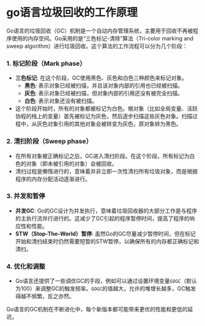 # go语言垃圾回收的工作原理



Go语言的垃圾回收（GC）机制是一个自动内存管理系统，主要用于回收不再被程序使用的内存空间。Go采用的是“三色标记-清除”算法（Tri-color marking and sweep algorithm）进行垃圾回收。这个算法的工作流程可以分为几个阶段：

### 1. 标记阶段（Mark phase）
- **三色标记**: 在这个阶段，GC使用黑色、灰色和白色三种颜色来标记对象。
  - **黑色**: 表示对象已经被扫描，并且该对象内部的引用也已经被扫描。
  - **灰色**: 表示对象已经被扫描，但对象内部的引用还没有被完全扫描。
  - **白色**: 表示对象还没有被扫描。
- 这个阶段开始时，所有的对象都被标记为白色。根对象（比如全局变量、活跃协程的栈上的变量）首先被标记为灰色，然后逐步扫描这些灰色对象。扫描过程中，从灰色对象引用的其他对象会被转变为灰色，原对象转为黑色。

### 2. 清扫阶段（Sweep phase）
- 在所有对象被正确标记之后，GC进入清扫阶段。在这个阶段，所有标记为白色的对象（即未被引用的对象）会被回收。
- 清扫过程是懒惰进行的，意味着并非立即一次性清扫所有垃圾对象，而是根据程序的内存分配活动逐渐进行。

### 3. 并发和暂停
- **并发GC**: Go的GC设计为并发执行，意味着垃圾回收器的大部分工作是与程序的主执行流并行进行的。这减少了GC引起的程序暂停时间，提高了程序的响应性和性能。
- **STW（Stop-The-World）暂停**: 虽然Go的GC尽量减少暂停时间，但在标记开始和清扫结束时仍然需要短暂的STW暂停，以确保所有的内存都正确标记和清扫。

### 4. 优化和调整
- Go语言还提供了一些调优GC的手段，例如可以通过设置环境变量`GOGC`（默认为100）来调整GC的触发频率。`GOGC`的值越大，允许的堆增长越多，GC触发得越不频繁，反之亦然。

Go语言的GC机制在不断进化中，每个新版本都可能带来更优的性能和更低的延迟。
